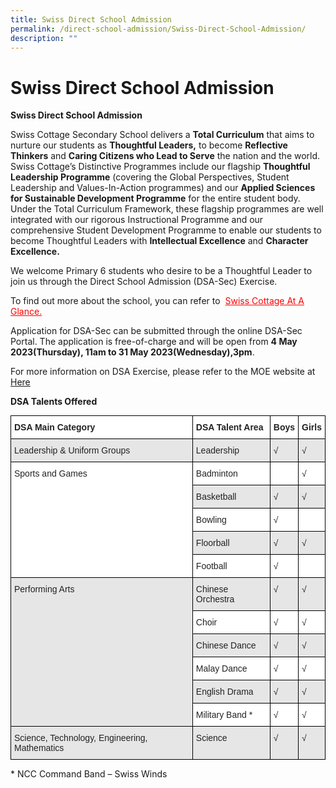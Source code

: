 ```yaml
---
title: Swiss Direct School Admission
permalink: /direct-school-admission/Swiss-Direct-School-Admission/
description: ""
---
```

Swiss Direct School Admission
=============================

**Swiss Direct School Admission**

Swiss Cottage Secondary School delivers a&nbsp;**Total Curriculum**&nbsp;that aims to nurture our students as&nbsp;**Thoughtful Leaders,**&nbsp;to become&nbsp;**Reflective Thinkers**&nbsp;and&nbsp;**Caring Citizens who Lead to Serve**&nbsp;the nation and the world. Swiss Cottage’s Distinctive Programmes include our flagship&nbsp;**Thoughtful Leadership Programme**&nbsp;(covering the Global Perspectives, Student Leadership and Values-In-Action programmes) and our&nbsp;**Applied Sciences for Sustainable Development Programme**&nbsp;for the entire student body. Under the Total Curriculum Framework, these flagship programmes are well integrated with our rigorous Instructional Programme and our comprehensive Student Development Programme to enable our students to become Thoughtful Leaders with&nbsp;**Intellectual Excellence**&nbsp;and&nbsp;**Character Excellence.**

We welcome Primary 6 students who desire to be a Thoughtful Leader to join us through the Direct School Admission (DSA-Sec) Exercise.

To find out more about the school, you can refer to&nbsp; <a style="color:red;" href="/files/Direct%20School%20Admission/2021-At-a-glance-new.pdf">Swiss Cottage At A Glance.</a>

Application for DSA-Sec can be submitted through the online DSA-Sec Portal. The application is free-of-charge and will be open from **4 May 2023(Thursday), 11am to 31 May 2023(Wednesday),3pm**.

For more information on DSA Exercise, please refer to the MOE website at <a href="https://www.moe.gov.sg/dsa-sec">Here</a>

**DSA Talents Offered**

<style type="text/css">
.tg  {border-collapse:collapse;border-spacing:0;margin:0px auto;}
.tg td{border-color:black;border-style:solid;border-width:1px;font-family:Arial, sans-serif;font-size:14px;
  overflow:hidden;padding:10px 5px;word-break:normal;}
.tg th{border-color:black;border-style:solid;border-width:1px;font-family:Arial, sans-serif;font-size:14px;
  font-weight:normal;overflow:hidden;padding:10px 5px;word-break:normal;}
.tg .tg-l2bf{background-color:#FFF;color:#222;font-weight:bold;text-align:left;vertical-align:top}
.tg .tg-xyrl{background-color:#E6E6E6;color:#222;text-align:left;vertical-align:top}
.tg .tg-tsok{background-color:#FFF;color:#222;text-align:left;vertical-align:top}
</style>
<table class="tg">
<thead>
  <tr>
    <th class="tg-l2bf"><span style="font-weight:bold">DSA Main Category</span></th>
    <th class="tg-l2bf"><span style="font-weight:bold">DSA Talent Area</span></th>
    <th class="tg-l2bf"><span style="font-weight:bold">Boys</span></th>
    <th class="tg-l2bf"><span style="font-weight:bold">Girls</span></th>
  </tr>
</thead>
<tbody>
  <tr>
    <td class="tg-xyrl">Leadership &amp; Uniform Groups</td>
    <td class="tg-xyrl">Leadership</td>
    <td class="tg-xyrl">√</td>
    <td class="tg-xyrl">√</td>
  </tr>
  <tr>
    <td class="tg-tsok" rowspan="5">Sports and Games</td>
    <td class="tg-tsok">Badminton</td>
    <td class="tg-tsok"> </td>
    <td class="tg-tsok">√</td>
  </tr>
  <tr>
    <td class="tg-xyrl">Basketball</td>
    <td class="tg-xyrl">√</td>
    <td class="tg-xyrl">√</td>
  </tr>
  <tr>
    <td class="tg-tsok">Bowling</td>
    <td class="tg-tsok">√</td>
    <td class="tg-tsok"> </td>
  </tr>
  <tr>
    <td class="tg-xyrl">Floorball</td>
    <td class="tg-xyrl">√</td>
    <td class="tg-xyrl">√</td>
  </tr>
  <tr>
    <td class="tg-tsok">Football</td>
    <td class="tg-tsok">√</td>
    <td class="tg-tsok"> </td>
  </tr>
  <tr>
    <td class="tg-xyrl" rowspan="6">Performing Arts</td>
    <td class="tg-xyrl">Chinese Orchestra</td>
    <td class="tg-xyrl">√</td>
    <td class="tg-xyrl">√</td>
  </tr>
  <tr>
    <td class="tg-tsok">Choir</td>
    <td class="tg-tsok">√</td>
    <td class="tg-tsok">√</td>
  </tr>
  <tr>
    <td class="tg-xyrl">Chinese Dance</td>
    <td class="tg-xyrl">√</td>
    <td class="tg-xyrl">√</td>
  </tr>
  <tr>
    <td class="tg-tsok">Malay Dance</td>
    <td class="tg-tsok">√</td>
    <td class="tg-tsok">√</td>
  </tr>
  <tr>
    <td class="tg-xyrl">English Drama</td>
    <td class="tg-xyrl">√</td>
    <td class="tg-xyrl">√</td>
  </tr>
  <tr>
    <td class="tg-tsok">Military Band *</td>
    <td class="tg-tsok">√</td>
    <td class="tg-tsok">√</td>
  </tr>
  <tr>
    <td class="tg-xyrl">Science, Technology, Engineering, Mathematics</td>
    <td class="tg-xyrl">Science</td>
    <td class="tg-xyrl">√</td>
    <td class="tg-xyrl">√</td>
  </tr>
</tbody>
</table>

\* NCC Command Band – Swiss Winds



